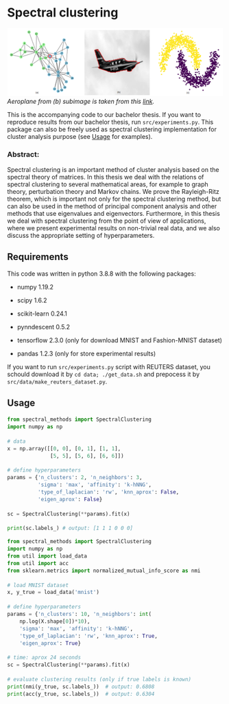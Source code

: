 # Spectral clustering

![](https://github.com/CepkaR/Spectral-Clustering/blob/main/spectral_clustering.png)
*Aeroplane from (b) subimage is taken from this [link](https://www.newscientist.com/article/2255751-zero-emissions-hydrogen-plane-test-was-part-powered-by-fossil-fuels/).*

This is the accompanying code to our bachelor thesis. 
If you want to reproduce results from our bachelor thesis, run `src/experiments.py`. This package can also be freely used 
as spectral clustering implementation for cluster analysis purpose (see [Usage](#Usage) for examples).

### Abstract:

Spectral clustering is an important method of cluster analysis based on the spectral theory of matrices. In this thesis we deal with the relations of spectral clustering to several mathematical areas, for example to graph theory, perturbation theory and Markov chains. We prove the Rayleigh-Ritz theorem, which is important not only for the spectral clustering method, but can also be used in the method of principal component analysis and other methods that use eigenvalues and eigenvectors. Furthermore, in this thesis we deal with spectral clustering from the point of view of applications, where we present experimental results on non-trivial real data, and we also discuss the appropriate setting of hyperparameters.

## Requirements
This code was written in python 3.8.8 with the following packages:

* numpy 1.19.2
* scipy 1.6.2
* scikit-learn 0.24.1
* pynndescent 0.5.2

* tensorflow 2.3.0 (only for download MNIST and Fashion-MNIST dataset)
* pandas 1.2.3 (only for store experimental results)

If you want to run `src/experiments.py` script with REUTERS dataset, you schould download it by `cd data; ./get_data.sh` and prepocess it by `src/data/make_reuters_dataset.py`.

## Usage
```python
from spectral_methods import SpectralClustering
import numpy as np

# data
x = np.array([[0, 0], [0, 1], [1, 1],
              [5, 5], [5, 6], [6, 6]])

# define hyperparameters
params = {'n_clusters': 2, 'n_neighbors': 3,
          'sigma': 'max', 'affinity': 'k-hNNG',
          'type_of_laplacian': 'rw', 'knn_aprox': False,
          'eigen_aprox': False}

sc = SpectralClustering(**params).fit(x)

print(sc.labels_) # output: [1 1 1 0 0 0]
```

```python
from spectral_methods import SpectralClustering
import numpy as np
from util import load_data
from util import acc
from sklearn.metrics import normalized_mutual_info_score as nmi

# load MNIST dataset
x, y_true = load_data('mnist')

# define hyperparameters
params = {'n_clusters': 10, 'n_neighbors': int(
    np.log(X.shape[0])*10),
    'sigma': 'max', 'affinity': 'k-hNNG',
    'type_of_laplacian': 'rw', 'knn_aprox': True,
    'eigen_aprox': True}

# time: aprox 24 seconds
sc = SpectralClustering(**params).fit(x)

# evaluate clustering results (only if true labels is known)
print(nmi(y_true, sc.labels_))  # output: 0.6808
print(acc(y_true, sc.labels_))  # output: 0.6304
```
